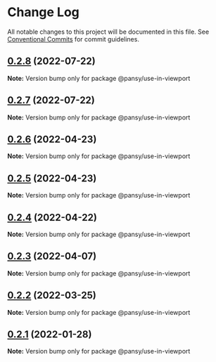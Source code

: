 # Change Log

All notable changes to this project will be documented in this file.
See [Conventional Commits](https://conventionalcommits.org) for commit guidelines.

## [0.2.8](https://github.com/pansyjs/react-hooks/compare/@pansy/use-in-viewport@0.2.7...@pansy/use-in-viewport@0.2.8) (2022-07-22)

**Note:** Version bump only for package @pansy/use-in-viewport





## [0.2.7](https://github.com/pansyjs/react-hooks/compare/@pansy/use-in-viewport@0.2.6...@pansy/use-in-viewport@0.2.7) (2022-07-22)

**Note:** Version bump only for package @pansy/use-in-viewport





## [0.2.6](https://github.com/pansyjs/react-hooks/compare/@pansy/use-in-viewport@0.2.5...@pansy/use-in-viewport@0.2.6) (2022-04-23)

**Note:** Version bump only for package @pansy/use-in-viewport





## [0.2.5](https://github.com/pansyjs/react-hooks/compare/@pansy/use-in-viewport@0.2.4...@pansy/use-in-viewport@0.2.5) (2022-04-23)

**Note:** Version bump only for package @pansy/use-in-viewport





## [0.2.4](https://github.com/pansyjs/react-hooks/compare/@pansy/use-in-viewport@0.2.3...@pansy/use-in-viewport@0.2.4) (2022-04-22)

**Note:** Version bump only for package @pansy/use-in-viewport





## [0.2.3](https://github.com/pansyjs/react-hooks/compare/@pansy/use-in-viewport@0.2.2...@pansy/use-in-viewport@0.2.3) (2022-04-07)

**Note:** Version bump only for package @pansy/use-in-viewport





## [0.2.2](https://github.com/pansyjs/react-hooks/compare/@pansy/use-in-viewport@0.2.1...@pansy/use-in-viewport@0.2.2) (2022-03-25)

**Note:** Version bump only for package @pansy/use-in-viewport





## [0.2.1](https://github.com/pansyjs/react-hooks/compare/@pansy/use-in-viewport@0.2.0...@pansy/use-in-viewport@0.2.1) (2022-01-28)

**Note:** Version bump only for package @pansy/use-in-viewport

